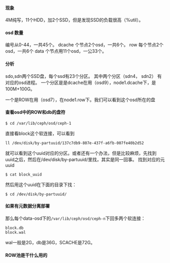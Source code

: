#### 现象
4M纯写，11个HDD，加2个SSD，但是发现SSD的负载很高（%util）。

#### osd 数量
编号从0-44，一共45个。
dcache 个节点2个osd，一共6个。
row 每个节点2个osd，一共6个
data 个节点用11个osd，一公33个。

#### 分析
sdo,sdn两个SSD盘，每个ssd有23个分区。
其中两个分区（sdn4， sdn2） 有对应的osd进程。
一个分区是是dcache在用（osd9），node1.dcache下，是100M+100G。

一个是ROW在用（osd7），在node1.row下。我们可以看到这个osd所在的盘


#### 查看osd中的ROW和db的盘符
```
$ cd /var/lib/ceph/osd/ceph-1
```
直接看block这个软连接，可以看到
```
ll /dev/disk/by-partuuid/137c7db9-807e-437f-a6fb-007fe40b2d52
```
就可以看到这个uuid对应的分区。或者还有一个办法，但是比较麻烦，先找到uuid之后，然后在/dev/disk/by-partuuid/里找，其实是同一回事。
找到对应的元uuid
```
$ cat block_uuid
```
然后用这个uuid在下面的目录下找：
```
$ cd /dev/disk/by-partuuid/
```

#### 如果有元数据分离部署
那么每个data-osd下的`/var/lib/ceph/osd/ceph-n`下回多两个软连接：
```
block.db  
block.wal 
```
wal一般是2G，db是36G，SCACHE是72G。

#### ROW池是干什么用的

